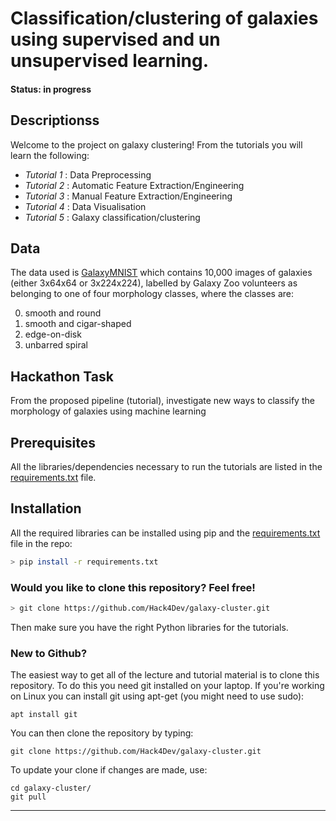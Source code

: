# Classification/clustering of galaxies using supervised and un unsupervised learning.

#### Status: in progress

## Descriptionss
   
Welcome to the project on galaxy clustering! From the tutorials you will learn the following:

- *Tutorial 1* : Data Preprocessing
- *Tutorial 2* : Automatic Feature Extraction/Engineering
- *Tutorial 3* : Manual Feature Extraction/Engineering
- *Tutorial 4* : Data Visualisation
- *Tutorial 5* : Galaxy classification/clustering

## Data

The data used is [GalaxyMNIST](https://github.com/mwalmsley/galaxy_mnist) which contains 10,000 images of galaxies (either 3x64x64 or 3x224x224), labelled by Galaxy Zoo volunteers as belonging to one of four morphology classes, where the classes are:

0. smooth and round
1. smooth and cigar-shaped
2. edge-on-disk
3. unbarred spiral


## Hackathon Task
From the proposed pipeline (tutorial), investigate new ways to classify the morphology of galaxies using machine learning


## Prerequisites

All the libraries/dependencies necessary to run the tutorials are listed in the [requirements.txt](https://github.com/Hack4Dev/galaxy-cluster/blob/main/requirements.txt) file.


## Installation

All the required libraries can be installed using pip and the [requirements.txt](https://github.com/Hack4Dev/galaxy-cluster/blob/main/requirements.txt) file in the repo:

```bash
> pip install -r requirements.txt
```

### Would you like to clone this repository? Feel free!

```bash
> git clone https://github.com/Hack4Dev/galaxy-cluster.git
```

Then make sure you have the right Python libraries for the tutorials. 


### New to Github?

The easiest way to get all of the lecture and tutorial material is to clone this repository. To do this you need git installed on your laptop. If you're working on Linux you can install git using apt-get (you might need to use sudo):

```
apt install git
```

You can then clone the repository by typing:

```
git clone https://github.com/Hack4Dev/galaxy-cluster.git
```

To update your clone if changes are made, use:

```
cd galaxy-cluster/
git pull
```

-----


